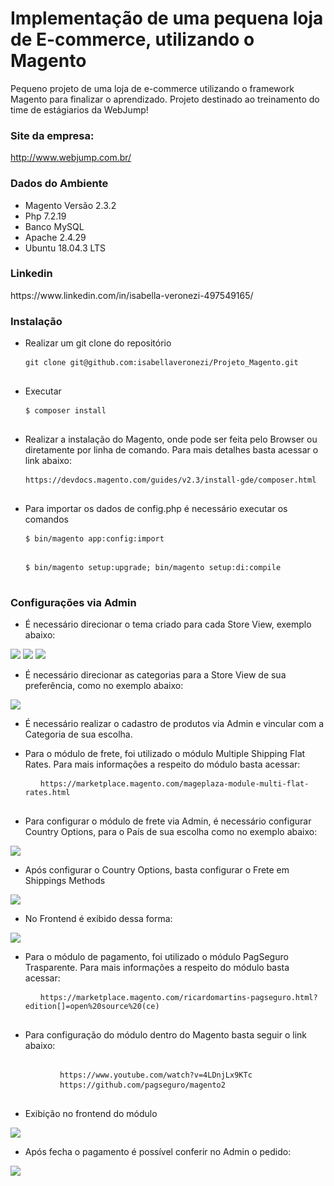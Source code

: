<h1>
Implementação de uma pequena loja de E-commerce, utilizando o Magento
</h1>

Pequeno projeto de uma loja de e-commerce utilizando o framework Magento para finalizar o aprendizado. Projeto destinado ao treinamento do time de estágiarios da WebJump!

<h3>
Site da empresa: 
</h3>

http://www.webjump.com.br/

<h3>
Dados do Ambiente
</h3>
<ul>
  <li> Magento Versão 2.3.2 </li>
  <li> Php 7.2.19 </li>
  <li> Banco MySQL </li>
  <li> Apache 2.4.29 </li>
  <li> Ubuntu 18.04.3 LTS </li>
 </ul> 
<h3>
Linkedin
</h3>
https://www.linkedin.com/in/isabella-veronezi-497549165/
<h3>
Instalação
</h3> 
<ul>
  <li> Realizar um git clone do repositório </li> 
</ul>
<pre>
  <code> git clone git@github.com:isabellaveronezi/Projeto_Magento.git </code>
 </pre>
 <ul>
  <li> Executar </li>
 </ul>
 <pre>
  <code> $ composer install </code>
 </pre>
  <ul>
  <li> Realizar a instalação do Magento, onde pode ser feita pelo Browser ou diretamente por linha de comando. Para mais detalhes basta acessar o link abaixo: </li>
 </ul>
 <pre>
  <code> https://devdocs.magento.com/guides/v2.3/install-gde/composer.html </code>
 </pre>
  <ul>
  <li> Para importar os dados de config.php é necessário executar os comandos </li>
 </ul>
 <pre>
  <code> $ bin/magento app:config:import </code>
 </pre>
 <pre>
  <code> $ bin/magento setup:upgrade; bin/magento setup:di:compile </code>
 </pre>
  <h3>
      Configurações via Admin
  </h3>
  <ul>
  <li> É necessário direcionar o tema criado para cada Store View, exemplo abaixo: </li>
</ul>
   <img src="https://lh3.googleusercontent.com/uhWPx9ubiQpKyjaLPGRdzzA0RA8t6bhPwklLm7dzW6-DRJ1e3aNB7oDoN9YtvHEiRb80f2FsEJvD4gO8NPBSE-TjMRGU4olCovbiwNpnCeY1JbmfiWTVHURLg42msj091q9Ev5lWIOVnhugvihqIToCW3yXp6UkhOzYve5RwqL4eyq1VfVSioIdDjnWGGumuFpB1I9_BCAwW2IBuAZis79uY-VRPmP3j4nuajrgdHoO-2rBoef8Bck_cJPXgfQPj1ISjsZFS6V0j_2Mpe_-rsEiL3UZij8-Exeo-6iuYVdFEeVguCB1fMfnr95ObsJ6EwOF8iX9mT9fSAhSRRV4rQPbF0mc3PWuzPsS7OtFY6bCc-oAeoY7OxZjaaikSFJYflR8irlXVO2d_TK6fsKeRD84wiH6BfwdXBIWNx1zIk5DKRMcuYJHJVOBTzPAr15sn76PkYqA2P_0Y3LwcSbHJA6mxwo9svmQMxE7iGiwbNCqZsHI2auRNzDampCSSISDd88EGVx-KYYaOUfi5PrfnsL6JON796yIS4FZxMspGqK_gerEPFcP9KrkOK2JLEsQRwQ4QUpLwaeSxsX4dquY1-p9wJnSs8GjgNPHnm7kKah5ZGhsSvxDUBgx-FBfUjU9PzIC0RiQRuBFEaUf6vs3_T8XWjKnDOZ0xOFXTRn5FgWPYQbXdD59LZw=w1308-h607-no"/>
   <img src="https://lh3.googleusercontent.com/BsUXtJ707rwfwLYO929sjt5NMpF82lc3z_9Hzm_hmwysRk7-29QpMqDpsM2GRARVZAY_dglcZ-QP5SGwsCVAlFX-D4dtslPjcjN_iA5MA80jmBBBFAohfRKbqtRgcq_17RceDRLTWku_q4G_grmdoU-u0mS7PGJ-tM63YHxEisnUuQlMCoFKLlEDBt9VZmR28aXEcTpY1tFzolb82_EhatCCRCs2NHfg4sFdP1URnp88cd-RBo8ID1KoqXG4iFXPiilm9zi71WsMqfP8H0FSxbcUdQ8TGeES-1wVlu7o6iTBfDY7hN5971vwbLIg8hE-ApwILaEO43YsHnYN3nRZvoHj70CXZnpAMrKM5gZt0HinSPtEGZWJy66apb9uIp1JrRnxXh_OHPNmbyQuwSwTzY1DwlIKgceWOMzY3iL72kV4pBI7-ppCwmEVKNSn009WAUZnz5fNSsCiI0BbpJpzklKFBV789t9A1NyUohtxg8dOOuTO4HSXWLDJOPsQZCoyI_CC8ney42jeVJX5ixg8EJqF_KdEbjiHZcUM-WdkJ-JGyQz6qOKRRSjWyYM5FgkYFCwEwto-lkxzMxEniV8v6GpfTGATMyj3je0J2gPXLqItK_c6mZboNEHRwAw5HT8d6viaNLgAYKNkQUn3TKkvgc-tcXm5d3A0gix7tE-KfBsf6hyitEC10w=w647-h245-no"/>
   <img src="https://lh3.googleusercontent.com/eTMU7dZHmVS1HjSmKMShtMsPtnmuUfbadeh8zBSBzZHxDtecp2ntX2MCNNVgLz5Op5vp6Pl87zxys3Xt_lsC0XTRDnM0w5lCuVyY180-O8OtWhj5gJpH6V917nL2tRpBCZaWz_pMXPyzRpEmFvZsk6iJt1h2i2jmIb1HfObjoumFEeMwrhd7wTtJap9jMjeYoDeBqahHDktD3ea3NO4iaIWHU9g2iJVkOdBhukqS3WKOErGW3RzOrbN6krUxWHnNhSpPf7WPlLfUWpIo64xmDZ6p466Gys3Oy_iFi5lL8_nEsQpcv4bkK_FvLgX8nZkltEjUIFrRmPW4Q3oB-4pxjZR_jktn51iS1s8hsV1dKCuuIZrmK6NjltkuQlA9_gdaHOHIu0BiZmoldU5050SL98p7FL1kVxkqb8Rah7zKkxNaE_zzxEyfjo38T5E1knco7QWNtWi7rEWrIQIFpp6AA6R4G2QnkcN35Id49Y4IBtMk94WjU-ZB8XSux7RitHmovrHGaR5L4PAl5sh6O93tmu9_xvp1CQle2iQ7jND4wG_sMf5iS1r1OKjZ-kXKF1UzUQHidDVbYZpzEvKO_vC5KYPBP2kq3A8ddiGuYPBO6avbiNOOPJ3Bfrh0txYKYYb-AkXzLyt9j07GtvaBIU9f0XCVKNglFfvYTd7COdHbx68TyJ_YtOYp9Q=w1209-h493-no"/>
<ul>
  <li>
    É necessário direcionar as categorias para a Store View de sua preferência, como no exemplo abaixo: 
  </li>
</ul>
  <img src="https://lh3.googleusercontent.com/W_-9XA8PJ5zTIs5cWjd6yjsvUGrYAMqX9Wuf1XWIMBr0JltDgx6cRW_roybf7062dWFuas2pmsDKrUOpRL053xyFXYtGUw25MSP-Y0bRPCdY7DZjns2cm8-lV2eau9i3kEeTPWjRvXMhvxQppcuVrmhynx1jE5Vswu9wAGX4uigeXblvP7yOPh3vx5-1L7Q50qutuw828fbCaq2-wSiNCSuK4BRlLZvHk1KP0ZzPoiQi7DLkgDyAuWSH1NH-Z5ccXTeAsgsWL_coVYd336jSgtMV43KljszYG8h6OdsfALxu5FjQfdlk1-cuRc1P6xR_Oc5SexcBY1UkqLJB1az4Xzcr-b2zTL1EERjvailt_1Ik9r32GTPBp-EErMWowyqwJOnvNq-Q2_sezuPWncatYmNzLRsW5bfKAumrzjh8utkMNBB7to13vgYcaW4KfoGOTE8rRZUUNsAcEtZi69z9eQrSaHnuy3MgQ_KeRXZUMLbonR22FlN7k3oYprw5hKltxf8FZF5N1teejd7xJHz5H1LG17KI1Q9JC7Azlw3q1aiu7Mmzz5uU3QkYvAfQVKX6zdiHfvg__qFZmUpxJznKIHoVv5Tmnw-Q18uhti-VapMek_mIq3lRDZIb20lsLkgMLxYEotNuXCi3FbOENiH66l4GFxixq5HdU3ZH1DopSlNw5qDXiD_m2A=w1194-h440-no"/>
<ul>
  <li>
    É necessário realizar o cadastro de produtos via Admin e vincular com a Categoria de sua escolha.
  </li>
</ul>
<ul>
  <li>
    Para o módulo de frete, foi utilizado o módulo Multiple Shipping Flat Rates. Para mais informações a respeito do módulo basta acessar:
    <pre>
  <code> https://marketplace.magento.com/mageplaza-module-multi-flat-rates.html </code>
 </pre>
  </li>
  <li>
    Para configurar o módulo de frete via Admin, é necessário configurar Country Options, para o País de sua escolha como no exemplo abaixo: 
  </li>
</ul>
<img src="https://lh3.googleusercontent.com/jnS1br2SYjop2y5eu80zRzCdG2AK7mBWXry0hR1hcr44kUloMnerTMQuTPQbozFSw6_TbdL8Y9LE5RFP6TWm_8DDCQ9qlRQQMKZIxK_qeE0NJXixRTC5fDZfWPZ-aS5HJNndhkwg7qlHuPeNZRXAlVd9cw2F9VUV0JXRQAp8oxKO_sRl4O0JmclDWA-r2hQxkA-VwakhtNE9ch9PZYw84v8IYBIShJTP7Z4W0raCeaVzHGpGi6mrUTzUSik5Ny-hu6R3bwz3dm9pJXM8pWqbLdXSMQ5Hoix1-SQnbGiE2SAreFD1orm_OFUKQjm3sSCSvIUf8FOhl-xF8-fv8ikdcPjC9CTuQjAjj6I3ZzlncDoNLAY65AY4gcw1QhTXWe5wYTUcQD_jyiZpCVfRZCkqrhRqKmCk_r2LFWFgz91x4vPY2NQSag3InrteCT6KK1wI7YcnXrIh-cs1icn1qLn7-CDT0ivajaPyOrRqpDwWBkLZAFmYWHaktLsumAtp3KRGatrE7J6FCbHwsvDfmrUAD-w3Z4-o4UpS2Nc4pNEl3kJwvUAr58Uhlzhw5ag1-HQaSGTGnuuNrZYqkyX7zM7IyacLlENAHqfUwYNuAaLq9sccXC5vUiEFPBHrb_GrRi5prC5_xiAUBw4-mO0ZhFPBiiZN9y6_13Xg4szHlOoV0eL4byjpX7L31AA=w1246-h605-no"/>
<ul>
<li>
    Após configurar o Country Options, basta configurar o Frete em Shippings Methods
  </li>
</ul>
<img src="https://lh3.googleusercontent.com/I_zTfPjoQr47IEi0_kNJCTzp5152g25abAjZ90tc6zkO3IWrB-B54IT5GJ6Qu3lrPFq2lWSC2OCRAMEZ_MrFdQt9hvzdLdXaD2RZ0o8niEFy7FbJp6CgG4L6ndjTJl4rgVvYKS5h4BAdl7bafV9fxhkgETG6BIhuO_McDLvY4MuVO8NwnuaePUxqpe5GtL35mJGvRnHb2hmfRYnOAD8uMTRYB5feU1okiwTmPZ86l590JqZ8a8xuXW4T4LYgMPfmbilrFcxU_bmI1RLF8w95S70F6zkSrtvWPU7UfQuzqRJQh2s3VivXhUF59FmII-vbo2Z_fKkAxAEbWx9pz5yXLUwELPn_IX_QShcaiRS2vG9JFN3WzOeovRwRi-AlDFwTs-f4LtzGfsRGghWOELMRqP7V6cHdy9Ahqt7RmYlQFy0Z19nbDjO_PMKOubJil6A4_GZKGq26JVSnOk9pY-1FKJaouJ9p9ovgZ86wC9ynoskhxAdkq9869wTAFnO5JDhX9e2r5KNssU-L8QUfwVowOqDZPQ8RV56NBoLGaV2RdkO8QbPpb5RRgewAc79pKdU9i_85gNuqQUOOZqLtEQEYy5ip2ldUfBR4yLCJoOVLPIDjYSIzlKgF_YDN7JBjzqH3CIKMoJBbQsSKAiOde1qXFtULbzmZho_jZM7VNEi4ngIpgCZon4cwVt8=w1315-h614-no"/>
 <ul>
<li>
    No Frontend é exibido dessa forma: 
  </li>
</ul>
<img src="https://lh3.googleusercontent.com/6ACov6U8RcGs89RpyioUT22MefN863ytSuFjRX04RaL4CZ88PVyOKHcm5fUww8zfc4wrqgd7j_Sw53ODf1F6f8IAhx_yxc0Vbt-NDkLPjLT2o8HLSbemPsgPRabDf0V4EnsOmx5Cq2uqz8wmmrEVliFgW93D4C_zmoEjmZ8L42xZ2BOfwUO-kcfGuXaymwSMfMhHQM7JZI3KJuR2LeYBFq2zlkKg7_1A49KORLck_M4uDApO0u9EKBE4nFCCkkEKd4Hf1aFrX7nlRHB-ji9mExk74V-O8ZqGo-auM6LIDWMNuz08hHDKoYaA6h5jyj6rSdxISxjd5wWDUd_Vq2HBzWzUb8EHY0EVwdbM3vpfcz--_H4WBlPVEPeOsMcAuboiFRvxIa6UMRZpXPu1jNJF-DZJOC803IEIP4Zf-_w4lWpH7_s64AdMTQUPMBrfAuT-EQ4jsOBTIW7CBW5btuWZIFZdeWR1UcuxJy1bFf4a46x_CJOkZtnhWmI1YmNiBeONmT7JJWQqZ3sw8cwX-4u5rd7IBZLCYJ0d4kJyjWAQw8WLrwkb1kFtN4lDt4EASsNjC14wj--CRSuk49I5IYwfsXju45SNHJaI2pl9AIeKE1sijhSsJcfHG2HNDXPdrgTUMeRsMbIb6BDG8pFlh6dlpgAteY1Pp9jEffkBuRkTMl3NVF4sVgULaQQ=w1099-h625-no"/>
<ul>
  <li>
    Para o módulo de pagamento, foi utilizado o módulo PagSeguro Trasparente. Para mais informações a respeito do módulo basta acessar:
    <pre>
  <code> https://marketplace.magento.com/ricardomartins-pagseguro.html?edition[]=open%20source%20(ce) </code>
 </pre>
  </li>
  </ul>
  <ul>
  <li>
   Para configuração do módulo dentro do Magento basta seguir o link abaixo: 
    <pre> 
    <code>   https://www.youtube.com/watch?v=4LDnjLx9KTc </code> 
    <code>   https://github.com/pagseguro/magento2 </code> 
    </pre>
  </li>
</ul>
<ul>
  <li>
   Exibição no frontend do módulo
  </li>
  </ul>
  <img src="https://lh3.googleusercontent.com/tLJ6ZkKeNotAj5ZaQp7qNH5g7BNqx8KO61Hp-Nt5YXvaYvqDVebt34leK0auMbzxC1Pe99MNWDb6P3KftFdHvqZglRYgj8BADhCt2NlyXwGwHSSsSxwuYJOjrE2BCY5jnQNsZojd5STwDKOquBR05pticjmZENu-mWD9uQafCJ2bUWJkImr0t9ZpMCSqgJpt_K41Ap_6Xs9iPJP8AM_RgcJ-QqnRAi2WLRzyoZGkUT7pT3tBrUb2NtwXOgULuxE2KnqVnUpGbnOd63UWZEdqfXZeXtbDKF3hCFcwQqZOfjzmot74tXuQwnv8Um-hbLELu6m6pS-8ewhqVDkv05-Qqx1lwaAODI7Uq6bbBbn3oNvzr5ss-8TDVQN0uw0xfWRmNUDq3igs-WfRXsdOwAQ0yWz9fQTJlLqPlgTFX6W7dI7ROlZiDrRtBrAdmS4f3wlZ7XeaDPQjFKpZ3Mvw_Vk3JyN4CTZ-M2MHbH7wZE1qaii0m0JVSzSvlZUNTtGHCMQX5ItlT_k9tXsokcTQlcYu0DOZmntjCOQGE7U8ApW6ASwavLwJrNzGkO5Oo2CXPOtw21wRYI6y93oDX7uku46uzNkGqDO1tW-bKcrqZ6y-McPpC4fKRrwde4lUVsA3dn622FPbhV75tFwJMzpFjfzlOCtQ4AsqNelQDHGkiuVn-X7vKFS_pra7-yM=w1145-h632-no"/>  
 <ul>
  <li>
   Após fecha o pagamento é possível conferir no Admin o pedido: 
  </li>
  </ul>
  <img src="https://lh3.googleusercontent.com/jAyl9HhMdRK4FzMWDW5wIJuO-cfeuOkT-uM7s7Soll3PKDuhSaLN7xXKEvg5nGMF7Ib435NF7U1d9ELi4Qzuh0lE3ajy69CfpJZ3zrbjjSYMruzAGiX2Sj3yn51-dL5XN4hvMJqzEAqfNmACw7A7MwXdLzjEBqEdCeRh9iqlt6HoC8_Osfv7WbIE2P1zWFlZ8YvJMax4-xiztmucQnlh-YdM2-lgtIqoO3JMgcWhAxCr5kJzaNueKH2nBsYQO6M9EwYnRU4R1o5f8bw0AKflq3OfZNT4kMXpj9W8_nJtIBfW3ZQyYoiIrkvVWwJ1Z0sQQR-sFE7eWYYho9rzVWnCI6BVY69zhDeWOg1U5eE888VQn7sBx-Gl7Gcxwd_XinTX4LEvJOldhyOFVStuKLhloU8aXOGX_owuqKF6BkaoEksD1f8vDVFxwmByBYLCKXhkZO0I2WvTvsO9pjZvuo18lb9T2uPSuCvZEQflC0uvCRE7SCA4gpWtD9TUk6SJfIRZXbCHnsP9XN1TzsrswKjDfp4BHJb22aHgFkzr5vD07DXDvOLje6iv_ytj-kpdioV5BQA2rR3vK5csFXmY0Q6_eIdQ6M9TaAt6QdET9bKtv6mwhejCTvlIASTiovefbCJyjbp7bQx24yfJ0EIAOx0TFoTvof0XyVezlTq2C5MCwlQ7gPjqhZvqc5A=w921-h569-no"/>

  
  
  
